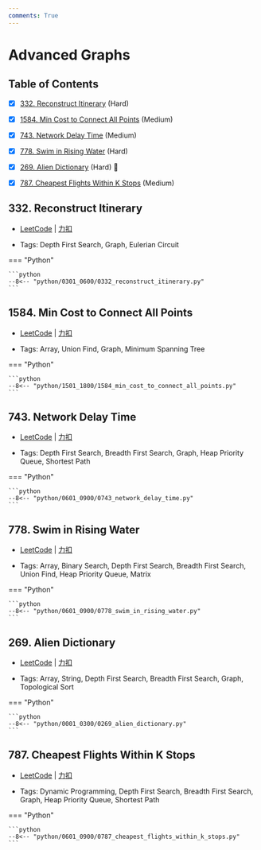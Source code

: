 ```yaml
---
comments: True
---
```


# Advanced Graphs

## Table of Contents

- [x] [332. Reconstruct Itinerary](#332-reconstruct-itinerary) (Hard)
- [x] [1584. Min Cost to Connect All Points](#1584-min-cost-to-connect-all-points) (Medium)
- [x] [743. Network Delay Time](#743-network-delay-time) (Medium)
- [x] [778. Swim in Rising Water](#778-swim-in-rising-water) (Hard)
- [x] [269. Alien Dictionary](#269-alien-dictionary) (Hard) 👑
- [x] [787. Cheapest Flights Within K Stops](#787-cheapest-flights-within-k-stops) (Medium)


## 332. Reconstruct Itinerary

-    [LeetCode](https://leetcode.com/problems/reconstruct-itinerary/) | [力扣](https://leetcode.cn/problems/reconstruct-itinerary/)

-   Tags: Depth First Search, Graph, Eulerian Circuit

=== "Python"

    ```python
    --8<-- "python/0301_0600/0332_reconstruct_itinerary.py"
    ```



## 1584. Min Cost to Connect All Points

-    [LeetCode](https://leetcode.com/problems/min-cost-to-connect-all-points/) | [力扣](https://leetcode.cn/problems/min-cost-to-connect-all-points/)

-   Tags: Array, Union Find, Graph, Minimum Spanning Tree

=== "Python"

    ```python
    --8<-- "python/1501_1800/1584_min_cost_to_connect_all_points.py"
    ```



## 743. Network Delay Time

-    [LeetCode](https://leetcode.com/problems/network-delay-time/) | [力扣](https://leetcode.cn/problems/network-delay-time/)

-   Tags: Depth First Search, Breadth First Search, Graph, Heap Priority Queue, Shortest Path

=== "Python"

    ```python
    --8<-- "python/0601_0900/0743_network_delay_time.py"
    ```



## 778. Swim in Rising Water

-    [LeetCode](https://leetcode.com/problems/swim-in-rising-water/) | [力扣](https://leetcode.cn/problems/swim-in-rising-water/)

-   Tags: Array, Binary Search, Depth First Search, Breadth First Search, Union Find, Heap Priority Queue, Matrix

=== "Python"

    ```python
    --8<-- "python/0601_0900/0778_swim_in_rising_water.py"
    ```



## 269. Alien Dictionary

-    [LeetCode](https://leetcode.com/problems/alien-dictionary/) | [力扣](https://leetcode.cn/problems/alien-dictionary/)

-   Tags: Array, String, Depth First Search, Breadth First Search, Graph, Topological Sort

=== "Python"

    ```python
    --8<-- "python/0001_0300/0269_alien_dictionary.py"
    ```



## 787. Cheapest Flights Within K Stops

-    [LeetCode](https://leetcode.com/problems/cheapest-flights-within-k-stops/) | [力扣](https://leetcode.cn/problems/cheapest-flights-within-k-stops/)

-   Tags: Dynamic Programming, Depth First Search, Breadth First Search, Graph, Heap Priority Queue, Shortest Path

=== "Python"

    ```python
    --8<-- "python/0601_0900/0787_cheapest_flights_within_k_stops.py"
    ```
